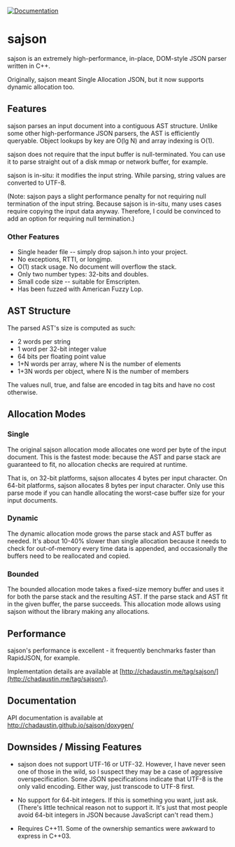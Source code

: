 [![Documentation](https://img.shields.io/badge/docs-docsforge-blue)](http://sajson.docsforge.com/)

# sajson

sajson is an extremely high-performance, in-place, DOM-style JSON parser written in C++.

Originally, sajson meant Single Allocation JSON, but it now supports dynamic allocation too.

## Features

sajson parses an input document into a contiguous AST structure.  Unlike some other high-performance JSON parsers, the AST is efficiently queryable.  Object lookups by key are O(lg N) and array indexing is O(1).

sajson does not require that the input buffer is null-terminated.  You can use it to parse straight out of a disk mmap or network buffer, for example.

sajson is in-situ: it modifies the input string.  While parsing, string values are converted to UTF-8.

(Note: sajson pays a slight performance penalty for not requiring null termination of the input string.  Because sajson is in-situ, many uses cases require copying the input data anyway.  Therefore, I could be convinced to add an option for requiring null termination.)

### Other Features

* Single header file -- simply drop sajson.h into your project.
* No exceptions, RTTI, or longjmp.
* O(1) stack usage. No document will overflow the stack.
* Only two number types: 32-bits and doubles.
* Small code size -- suitable for Emscripten.
* Has been fuzzed with American Fuzzy Lop.

## AST Structure

The parsed AST's size is computed as such:

* 2 words per string
* 1 word per 32-bit integer value
* 64 bits per floating point value
* 1+N words per array, where N is the number of elements
* 1+3N words per object, where N is the number of members

The values null, true, and false are encoded in tag bits and have no cost otherwise.

## Allocation Modes

### Single

The original sajson allocation mode allocates one word per byte of the input document.  This is the fastest mode: because the AST and parse stack are guaranteed to fit, no allocation checks are required at runtime.

That is, on 32-bit platforms, sajson allocates 4 bytes per input character.  On 64-bit platforms, sajson allocates 8 bytes per input character.  Only use this parse mode if you can handle allocating the worst-case buffer size for your input documents.

### Dynamic

The dynamic allocation mode grows the parse stack and AST buffer as needed.  It's about 10-40% slower than single allocation because it needs to check for out-of-memory every time data is appended, and occasionally the buffers need to be reallocated and copied.

### Bounded

The bounded allocation mode takes a fixed-size memory buffer and uses it for both
the parse stack and the resulting AST.  If the parse stack and AST fit in the given
buffer, the parse succeeds.  This allocation mode allows using sajson without
the library making any allocations.

## Performance

sajson's performance is excellent - it frequently benchmarks faster than RapidJSON, for example.

Implementation details are available at [http://chadaustin.me/tag/sajson/](http://chadaustin.me/tag/sajson/).

## Documentation

API documentation is available at http://chadaustin.github.io/sajson/doxygen/

## Downsides / Missing Features

* sajson does not support UTF-16 or UTF-32.  However, I have never seen one of those in the wild, so I suspect they may be a case of aggressive overspecification.  Some JSON specifications indicate that UTF-8 is the only valid encoding.  Either way, just transcode to UTF-8 first.

* No support for 64-bit integers.  If this is something you want, just ask.  (There's little technical reason not to support it.  It's just that most people avoid 64-bit integers in JSON because JavaScript can't read them.)

* Requires C++11.  Some of the ownership semantics were awkward to express in C++03.
